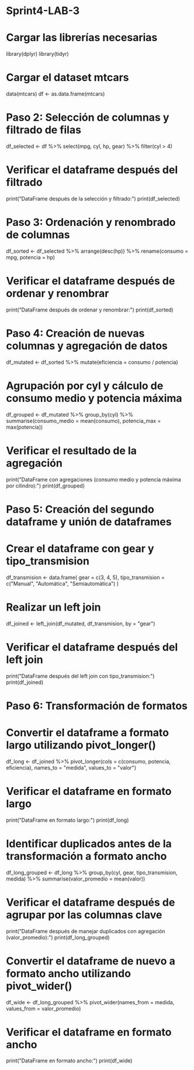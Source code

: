# Sprint4-LAB-3
# Cargar las librerías necesarias
library(dplyr)
library(tidyr)

# Cargar el dataset mtcars
data(mtcars)
df <- as.data.frame(mtcars)

# Paso 2: Selección de columnas y filtrado de filas
df_selected <- df %>%
  select(mpg, cyl, hp, gear) %>%
  filter(cyl > 4)

# Verificar el dataframe después del filtrado
print("DataFrame después de la selección y filtrado:")
print(df_selected)

# Paso 3: Ordenación y renombrado de columnas
df_sorted <- df_selected %>%
  arrange(desc(hp)) %>%
  rename(consumo = mpg, potencia = hp)

# Verificar el dataframe después de ordenar y renombrar
print("DataFrame después de ordenar y renombrar:")
print(df_sorted)

# Paso 4: Creación de nuevas columnas y agregación de datos
df_mutated <- df_sorted %>%
  mutate(eficiencia = consumo / potencia)

# Agrupación por cyl y cálculo de consumo medio y potencia máxima
df_grouped <- df_mutated %>%
  group_by(cyl) %>%
  summarise(consumo_medio = mean(consumo), potencia_max = max(potencia))

# Verificar el resultado de la agregación
print("DataFrame con agregaciones (consumo medio y potencia máxima por cilindro):")
print(df_grouped)

# Paso 5: Creación del segundo dataframe y unión de dataframes
# Crear el dataframe con gear y tipo_transmision
df_transmision <- data.frame(
  gear = c(3, 4, 5),
  tipo_transmision = c("Manual", "Automática", "Semiautomática")
)

# Realizar un left join
df_joined <- left_join(df_mutated, df_transmision, by = "gear")

# Verificar el dataframe después del left join
print("DataFrame después del left join con tipo_transmision:")
print(df_joined)

# Paso 6: Transformación de formatos
# Convertir el dataframe a formato largo utilizando pivot_longer()
df_long <- df_joined %>%
  pivot_longer(cols = c(consumo, potencia, eficiencia), names_to = "medida", values_to = "valor")

# Verificar el dataframe en formato largo
print("DataFrame en formato largo:")
print(df_long)

# Identificar duplicados antes de la transformación a formato ancho
df_long_grouped <- df_long %>%
  group_by(cyl, gear, tipo_transmision, medida) %>%
  summarise(valor_promedio = mean(valor))

# Verificar el dataframe después de agrupar por las columnas clave
print("DataFrame después de manejar duplicados con agregación (valor_promedio):")
print(df_long_grouped)

# Convertir el dataframe de nuevo a formato ancho utilizando pivot_wider()
df_wide <- df_long_grouped %>%
  pivot_wider(names_from = medida, values_from = valor_promedio)

# Verificar el dataframe en formato ancho
print("DataFrame en formato ancho:")
print(df_wide)
